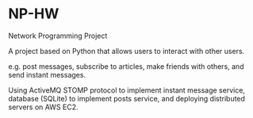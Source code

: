 # NP-HW
Network Programming Project

A project based on Python that allows users to interact with other users.

e.g. post messages, subscribe to articles, make friends with others, and send instant messages.

Using ActiveMQ STOMP protocol to implement instant message service, database (SQLite) to implement posts service, and deploying distributed servers on AWS EC2.
